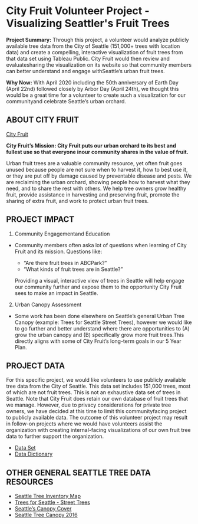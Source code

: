 # City Fruit Volunteer Project - Visualizing Seattler's Fruit Trees

**Project Summary:** Through this project, a volunteer would analyze publicly available tree data from the City of Seattle (151,000+ trees with location data) and create a compelling, interactive visualization of fruit trees from that data set using Tableau Public. City Fruit would then review and evaluatesharing the visualization on its website so that community members can better understand and engage withSeattle’s urban fruit trees.

**Why Now:** With April 2020 including the 50th anniversary of Earth Day (April 22nd) followed closely by Arbor Day (April 24th), we thought this would be a great time for a volunteer to create such a visualization for our communityand celebrate Seattle’s urban orchard.

## ABOUT CITY FRUIT

[City Fruit](https:cityfruit.org/)

**City Fruit’s Mission: City Fruit puts our urban orchard to its best and fullest use so that everyone inour community shares in the value of fruit.**

Urban fruit trees are a valuable community resource, yet often fruit goes unused because people are not sure when to harvest it, how to best use it, or they are put off by damage caused by preventable disease and pests. We are reclaiming the urban orchard, showing people how to harvest what they need, and to share the rest with others. We help tree owners grow healthy fruit, provide assistance in harvesting and preserving fruit, promote the sharing of extra fruit, and work to protect urban fruit trees.

## PROJECT IMPACT

1. Community Engagementand Education
  * Community members often aska lot of questions when learning of City Fruit and its mission. Questions like:
    * “Are there fruit trees in ABCPark?”
    * “What kinds of fruit trees are in Seattle?”
    
    Providing a visual, interactive view of trees in Seattle will help engage our community further and expose them to the opportunity City Fruit sees to make an impact in Seattle.
2. Urban Canopy Assessment
  * Some work has been done elsewhere on Seattle’s general Urban Tree Canopy (example: Trees for Seattle Street Trees), however we would like to go further and better understand where there are opportunities to (A) grow the urban canopy and (B) specifically grow more fruit trees.This directly aligns with some of City Fruit’s long-term goals in our 5 Year Plan.
  
## PROJECT DATA  

For this specific project, we would like volunteers to use publicly available tree data from the City of Seattle. This data set includes 151,000 trees, most of which are not fruit trees. This is not an exhaustive data set of trees in Seattle.  Note that City Fruit does retain our own database of fruit trees that we manage. However, due to privacy considerations for private tree owners, we have decided at this time to limit this communityfacing project to publicly available data. The outcome of this volunteer project may result in follow-on projects where we would have volunteers assist the organization with creating internal-facing visualizations of our own fruit tree data to further support the organization.

* [Data Set](https://data-seattlecitygis.opendata.arcgis.com/datasets/trees)
* [Data Dictionary](https://www.seattle.gov/Documents/Departments/SDOT/GIS/Trees_OD.pdf)

## OTHER GENERAL SEATTLE TREE DATA RESOURCES 

* [Seattle Tree Inventory Map](http://www.seattle.gov/transportation/projects-andprograms/programs/trees-and-landscaping-program/seattle-tree-inventory-map)
* [Trees for Seattle - Street Trees](http://seattlecitygis.maps.arcgis.com/apps/MapSeries/index.html?appid=a7072ffa326c4ef39a0f031961ebace6)
* [Seattle’s Canopy Cover](http://www.seattle.gov/trees/management/canopy-cover)
* [Seattle Tree Canopy 2016](http://data-seattlecitygis.opendata.arcgis.com/datasets/tree-canopy2016)

